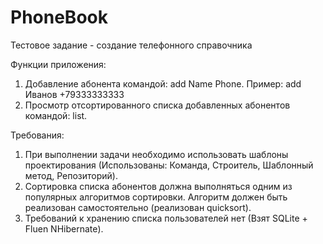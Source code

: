 # PhoneBook
Тестовое задание - создание телефонного справочника

Функции приложения:
1. Добавление абонента командой: add Name Phone. Пример: add Иванов +79333333333
2. Просмотр отсортированного списка добавленных абонентов командой: list.

Требования:
1. При выполнении задачи необходимо использовать шаблоны проектирования (Использованы: Команда, Строитель, Шаблонный метод, Репозиторий).
2. Сортировка списка абонентов должна выполняться одним из популярных алгоритмов
сортировки. Алгоритм должен быть реализован самостоятельно (реализован quicksort).
3. Требований к хранению списка пользователей нет (Взят SQLite + Fluen NHibernate).
